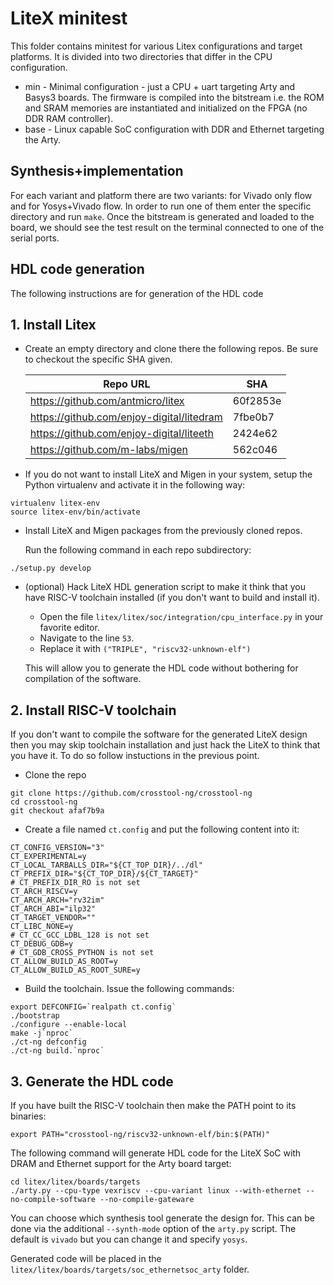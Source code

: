 # LiteX minitest

This folder contains minitest for various Litex configurations and target platforms.
It is divided into two directories that differ in the CPU configuration.

* min - Minimal configuration - just a CPU + uart targeting Arty and Basys3 boards. The firmware is compiled into the bitstream i.e. the ROM and SRAM memories are instantiated and initialized on the FPGA (no DDR RAM controller).
* base - Linux capable SoC configuration with DDR and Ethernet targeting the Arty.

## Synthesis+implementation

For each variant and platform there are two variants: for Vivado only flow and for Yosys+Vivado flow.
In order to run one of them enter the specific directory and run `make`.
Once the bitstream is generated and loaded to the board, we should see the test result on the terminal connected to one of the serial ports.

## HDL code generation

The following instructions are for generation of the HDL code

## 1. Install Litex

* Create an empty directory and clone there the following repos. Be sure to checkout the specific SHA given.

    | Repo URL | SHA |
    |    ---   | --- |
    | <https://github.com/antmicro/litex>         | 60f2853e |
    | <https://github.com/enjoy-digital/litedram> | 7fbe0b7  |
    | <https://github.com/enjoy-digital/liteeth>  | 2424e62  |
    | <https://github.com/m-labs/migen>           | 562c046  |

* If you do not want to install LiteX and Migen in your system, setup the Python virtualenv and activate it in the following way:

```
virtualenv litex-env
source litex-env/bin/activate
```

* Install LiteX and Migen packages from the previously cloned repos.

    Run the following command in each repo subdirectory:

```
./setup.py develop
```

* (optional) Hack LiteX HDL generation script to make it think that you have RISC-V toolchain installed (if you don't want to build and install it).

    * Open the file `litex/litex/soc/integration/cpu_interface.py` in your favorite editor.
    * Navigate to the line `53`.
    * Replace it with `("TRIPLE", "riscv32-unknown-elf")`

    This will allow you to generate the HDL code without bothering for compilation of the software.

## 2. Install RISC-V toolchain

If you don't want to compile the software for the generated LiteX design then you may skip toolchain installation and just hack the LiteX to think that you have it. To do so follow instuctions in the previous point.

* Clone the repo

```
git clone https://github.com/crosstool-ng/crosstool-ng
cd crosstool-ng
git checkout afaf7b9a
```

* Create a file named `ct.config` and put the following content into it:

```
CT_CONFIG_VERSION="3"
CT_EXPERIMENTAL=y
CT_LOCAL_TARBALLS_DIR="${CT_TOP_DIR}/../dl"
CT_PREFIX_DIR="${CT_TOP_DIR}/${CT_TARGET}"
# CT_PREFIX_DIR_RO is not set
CT_ARCH_RISCV=y
CT_ARCH_ARCH="rv32im"
CT_ARCH_ABI="ilp32"
CT_TARGET_VENDOR=""
CT_LIBC_NONE=y
# CT_CC_GCC_LDBL_128 is not set
CT_DEBUG_GDB=y
# CT_GDB_CROSS_PYTHON is not set
CT_ALLOW_BUILD_AS_ROOT=y
CT_ALLOW_BUILD_AS_ROOT_SURE=y
```

* Build the toolchain. Issue the following commands:

```
export DEFCONFIG=`realpath ct.config`
./bootstrap
./configure --enable-local
make -j`nproc`
./ct-ng defconfig
./ct-ng build.`nproc`
```

## 3. Generate the HDL code

If you have built the RISC-V toolchain then make the PATH point to its binaries:

```
export PATH="crosstool-ng/riscv32-unknown-elf/bin:$(PATH)"
```

The following command will generate HDL code for the LiteX SoC with DRAM and Ethernet support for the Arty board target:

```
cd litex/litex/boards/targets
./arty.py --cpu-type vexriscv --cpu-variant linux --with-ethernet --no-compile-software --no-compile-gateware
```

You can choose which synthesis tool generate the design for. This can be done via the additional `--synth-mode` option of the `arty.py` script. The default is `vivado` but you can change it and specify `yosys`.

Generated code will be placed in the `litex/litex/boards/targets/soc_ethernetsoc_arty` folder.
